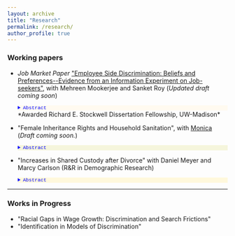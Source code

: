 ```yaml
---
layout: archive
title: "Research"
permalink: /research/
author_profile: true
---
```


### Working papers


- *Job Market Paper*     ["Employee Side Discrimination: Beliefs and Preferences--Evidence from an Information Experiment on Job-seekers"](https://ssc.wisc.edu/~alam4/Alam_JMP.pdf), with Mehreen Mookerjee and Sanket Roy    (*Updated draft coming  soon*)
    <details style="font-size:80%; background-color:floralwhite;">  <summary style="color:blue; font-family:courier; font-size:100%;"> Abstract</summary>  <br>  In this paper we provide novel evidence on the distribution of workers' preferences on manager's gender and their beleifs on manager's mentorship quality.  We design and conduct a novel within-worker information experiment and embed it in a hypothetical job choice survey for job-seekers. In absence of information on manager quality, on average workers are indifferent between male and female managers. However, given information on manager mentorship quality, workers prefer to work for female managers--willing to give up 1.3-2.2% of average annual wages to work for female managers, on average. Estimating our job choice model for each worker we find 60% of workers prefer to work for female managers, and in the absence of information on manager quality 62% believed male managers to be of better quality. We do not find evidence of such negative beliefs on female manager mentorship among workers whose mothers are more educated than their fathers and among female workers who have majored in science. We corroborate this result of negative beliefs on female manager quality in an ex-post survey where we directly elicit worker beliefs. The results suggest that glass ceilings for females at the managerial level, driven by discrimination by firm executives--who decide on promotion--could be potentially underestimated. </details>
    *Awarded Richard E. Stockwell Dissertation Fellowship, UW-Madison*
    
- "Female Inheritance Rights and Household Sanitation", with [Monica](https://sites.google.com/view/monicauwmadison) (*Draft coming soon.*)
    <details style="font-size:80%; background-color:beige;">  <summary style="color:blue; font-family:courier;"> Abstract</summary>  Health hazards due to open defecation are most prominent in India. Females benefit from toilets in households more than males. In this paper we estimate the impact of increased inheritance rights of females on the presence of a toilet in the household. Daughters being usually married away to the household of the groom, available household level nationally representative data do not have all original (natal) household characteristics – which determines treatment eligibility. Under generic assumptions, we show that when the treatment is partially observed to the researcher, we can derive a lower bound on the average treatment effect in a difference in differences framework. We estimate that the policy increased the probability of the presence of a toilet in the household a woman is married into, by at least 4.3% points. We uncover conditional treatment effects by the age of the daughter at the time of policy implementation and find it to be the largest for the group of females who were the youngest at the time of policy implementation.  </details> 
        
- "Increases in Shared Custody after Divorce" with Daniel Meyer and Marcy Carlson (R&R in Demographic Research)
     <details style="font-size:80%; background-color:cornsilk;">  <summary style="color:blue; font-family:courier;"> Abstract</summary>   <br>  This paper provides new evidence on the time trend in shared physical custody after divorce in the U.S., using eight waves of data from the Current Population Survey - Child Support Supplement. We find that the likelihood of shared custody more than doubled between divorces that occurred before 1985 and those in 2010-2014, from 12% to 28%. We show that non-Hispanic Whites and those who are more socioeconomically advantaged are more likely to have shared custody. Using more formal methods we show that the increase cannot be explained by changes in the characteristics of those divorcing; instead, we infer that this is the result of changing norms and policies that favor shared custody. Finally, this paper complements previous analyses using court record data from Wisconsin and shows that while the rate of shared custody in Wisconsin is higher than the national rate, a large increase over time has occurred in the nation as well as in Wisconsin. These changing patterns have important implications for children’s living arrangements and for the parental investments that children receive after their parents’ divorce  </details>
     
---

### Works in Progress
- "Racial Gaps in Wage Growth: Discrimination and Search Frictions"
- "Identification in Models of Discrimination" 
